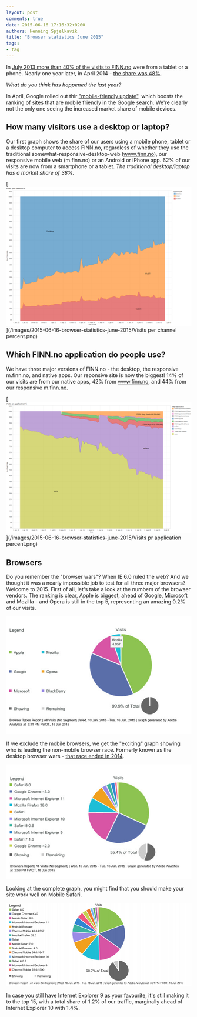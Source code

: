 ```yaml
---
layout: post
comments: true
date: 2015-06-16 17:16:32+0200
authors: Henning Spjelkavik
title: "Browser statistics June 2015"
tags:
- tag
---
```

In [July 2013 more than 40% of the visits to FINN.no](http://hjemmehos.finn.no/no/webfolk_+_entusiaster/finn_labs/FINN-statistikken+for+sommeren+2013.9UFRnSXl.ips) were from a tablet or a phone. Nearly one year later, in April 2014 - [the share was 48%](http://www.inma.no/ARTIKLER/Blogg/innlegg/FINN-statistikken-for-april-2014).

*What do you think has happened the last year?*

In April, Google rolled out thir ["mobile-friendly update"](http://googlewebmastercentral.blogspot.no/2015/04/rolling-out-mobile-friendly-update.html), which boosts the ranking of sites that are mobile friendly in the Google search. We're clearly not the only one seeing the increased market share of mobile devices.

## How many visitors use a desktop or laptop?

Our first graph shows the share of our users using a mobile phone, tablet or a desktop computer to access FINN.no, regardless of whether they use the traditional somewhat-responsive-desktop-web (www.finn.no), our responsive mobile web (m.finn.no) or an Android or iPhone app. 62% of our visits are now from a smartphone or a tablet. *The traditional desktop/laptop has a market share of 38%.*

[<img class="center-block" alt="Channel graph" src="/images/2015-06-16-browser-statistics-june-2015/Visits per channel percent.png"/>](/images/2015-06-16-browser-statistics-june-2015/Visits per channel percent.png)

## Which FINN.no application do people use?

We have three major versions of FINN.no - the desktop, the responsive m.finn.no, and native apps. Our reponsive site is now the biggest! 14% of our visits are from our native apps, 42% from www.finn.no, and 44% from our responsive m.finn.no.

[<img class="center-block" alt="Application graph" src="/images/2015-06-16-browser-statistics-june-2015/Visits pr application percent.png"/>](/images/2015-06-16-browser-statistics-june-2015/Visits pr application percent.png)

## Browsers

Do you remember the "browser wars"? When IE 6.0 ruled the web? And we thought it was a nearly impossible job to test for all three major browsers? Welcome to 2015. First of all, let's take a look at the numbers of the browser vendors. The ranking is clear, Apple is biggest, ahead of Google, Microsoft and Mozilla - and Opera is still in the top 5, representing an amazing 0.2% of our visits. 

[<img class="center-block" alt="All providers" src="/images/2015-06-16-browser-statistics-june-2015/browser-types.jpg"/>](/images/2015-06-16-browser-statistics-june-2015/browser-types.jpg)

If we exclude the mobile browsers, we get the "exciting" graph showing who is leading the non-mobile browser race. Formerly known as the desktop browser wars - [that race ended in 2014](http://www.zdnet.com/article/did-the-browser-wars-finally-end-in-2014).

[<img class="center-block" alt="All browsers except mobile" src="/images/2015-06-16-browser-statistics-june-2015/browsers-except-mobile.jpg"/>](/images/2015-06-16-browser-statistics-june-2015/browsers-except-mobile.jpg)

Looking at the complete graph, you might find that you should make your site work well on Mobile Safari.

<img class="center-block" alt="All browsers" src="/images/2015-06-16-browser-statistics-june-2015/really-all-browsers.jpg"/>

In case you still have Internet Explorer 9 as your favourite, it's still making it to the top 15, with a total share of 1.2% of our traffic, marginally ahead of Internet Explorer 10 with 1.4%.

